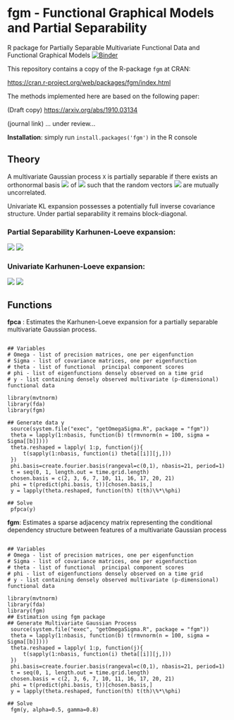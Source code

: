 # fgm - Functional Graphical Models and Partial Separability
R package for Partially Separable Multivariate Functional Data and Functional Graphical Models
[![Binder](https://mybinder.org/badge_logo.svg)](https://mybinder.org/v2/gh/javzapata/fgm/master)

This repository contains a copy of the R-package `fgm` at CRAN: 

https://cran.r-project.org/web/packages/fgm/index.html

The methods implemented here are based on the following paper: 

(Draft copy) https://arxiv.org/abs/1910.03134

(journal link) ... under review...

**Installation**: simply run `install.packages('fgm')` in the R console

## Theory
A multivariate Gaussian process `X` is partially separable if there exists an orthonormal basis  <img src="https://render.githubusercontent.com/render/math?math=\{\varphi_l\}"> of <img src="https://render.githubusercontent.com/render/math?math=L^2[0,1]"> such that the random vectors <img src="https://render.githubusercontent.com/render/math?math=\theta_l=\big(<X_1,\varphi_l>,\dots,<X_p,\varphi_l>\big)"> are mutually uncorrelated. 

Univariate KL expansion possesses a potentially full inverse covariance structure. Under partial separability it remains block-diagonal.

### Partial Separability Karhunen-Loeve expansion:

<img src="https://render.githubusercontent.com/render/math?math=X(t)=\sum_{l=1}^\infty %20\theta_l %20\varphi_l(t)">

<img src="https://render.githubusercontent.com/render/math?math=\theta_{lj}=\int_0^1 %20X_j(s) %20\varphi_l(s)ds">

### Univariate Karhunen-Loeve expansion:

<img src="https://render.githubusercontent.com/render/math?math=X_j(t)=\sum_{l=1}^\infty %20\xi_{jl} %20\phi_{jl}(t)">

<img src="https://render.githubusercontent.com/render/math?math=\xi_{jl}=\int_0^1 %20X_j(s) %20\phi_{jl}(t)dt">

## Functions

**fpca** : Estimates the Karhunen-Loeve expansion for a partially separable multivariate Gaussian process.
<pre><code>
## Variables
# Omega - list of precision matrices, one per eigenfunction
# Sigma - list of covariance matrices, one per eigenfunction
# theta - list of functional  principal component scores
# phi - list of eigenfunctions densely observed on a time grid
# y - list containing densely observed multivariate (p-dimensional) functional data 

library(mvtnorm)
library(fda)
library(fgm)

## Generate data y
 source(system.file("exec", "getOmegaSigma.R", package = "fgm"))
 theta = lapply(1:nbasis, function(b) t(rmvnorm(n = 100, sigma = Sigma[[b]])))
 theta.reshaped = lapply( 1:p, function(j){
     t(sapply(1:nbasis, function(i) theta[[i]][j,]))
 })
 phi.basis=create.fourier.basis(rangeval=c(0,1), nbasis=21, period=1)
 t = seq(0, 1, length.out = time.grid.length)
 chosen.basis = c(2, 3, 6, 7, 10, 11, 16, 17, 20, 21)
 phi = t(predict(phi.basis, t))[chosen.basis,]
 y = lapply(theta.reshaped, function(th) t(th)\%*\%phi)
 
## Solve  
 pfpca(y)
</code></pre>

**fgm**: Estimates  a  sparse  adjacency  matrix  representing  the  conditional  dependency  structure  between features of a multivariate Gaussian process

<pre><code>
## Variables
# Omega - list of precision matrices, one per eigenfunction
# Sigma - list of covariance matrices, one per eigenfunction
# theta - list of functional  principal component scores
# phi - list of eigenfunctions densely observed on a time grid
# y - list containing densely observed multivariate (p-dimensional) functional data 

library(mvtnorm)
library(fda)
library(fgm)
## Estimation using fgm package
## Generate Multivariate Gaussian Process
 source(system.file("exec", "getOmegaSigma.R", package = "fgm"))
 theta = lapply(1:nbasis, function(b) t(rmvnorm(n = 100, sigma = Sigma[[b]])))
 theta.reshaped = lapply( 1:p, function(j){
     t(sapply(1:nbasis, function(i) theta[[i]][j,]))
 })
 phi.basis=create.fourier.basis(rangeval=c(0,1), nbasis=21, period=1)
 t = seq(0, 1, length.out = time.grid.length)
 chosen.basis = c(2, 3, 6, 7, 10, 11, 16, 17, 20, 21)
 phi = t(predict(phi.basis, t))[chosen.basis,]
 y = lapply(theta.reshaped, function(th) t(th)\%*\%phi)
 
## Solve
 fgm(y, alpha=0.5, gamma=0.8)

</code></pre>

